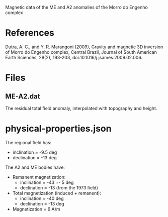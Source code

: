 Magnetic data of the ME and A2 anomalies of the Morro do Engenho complex

# References

Dutra, A. C., and Y. R. Marangoni (2009), Gravity and magnetic 3D inversion of
Morro do Engenho complex, Central Brazil, Journal of South American Earth
Sciences, 28(2), 193-203, doi:10.1016/j.jsames.2009.02.006.

# Files

## ME-A2.dat

The residual total field anomaly, interpolated with topography and height.

# physical-properties.json

The regional field has:

* inclination = -9.5 deg
* declination = -13 deg

The A2 and ME bodies have:

* Remanent magnetization:
    * inclination = -43 +- 5 deg
    * declination = -13 (from the 1973 field)
* Total magnetization (induced + remanent):
    * inclination = -40 deg
    * declination = -13 deg
* Magnetization = 6 A/m
